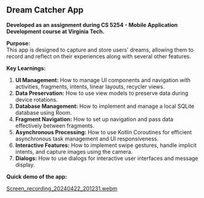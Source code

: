 ## Dream Catcher App
**Developed as an assignment during CS 5254 - Mobile Application Development course at Virginia Tech.**

**Purpose:**  
This app is designed to capture and store users' dreams, allowing them to record and reflect on their experiences along with several other features.

**Key Learnings:**
1. **UI Management:** How to manage UI components and navigation with activities, fragments, intents, linear layouts, recycler views.
2. **Data Preservation:** How to use view models to preserve data during device rotations.
3. **Database Management:** How to implement and manage a local SQLite database using Room.
4. **Fragment Navigation:** How to set up navigation and pass data effectively between fragments.
5. **Asynchronous Processing:** How to use Kotlin Coroutines for efficient asynchronous task management and UI responsiveness.
6. **Interactive Features:** How to implement swipe gestures, handle implicit intents, and capture images using the camera.
7. **Dialogs:** How to use dialogs for interactive user interfaces and message display.

**Quick demo of the app:**

[Screen_recording_20240422_201231.webm](https://github.com/Vedant-Mhatre/Dream-Catcher/assets/52707230/f96eee45-5acf-44ab-8f6a-e9326ef7b220)
